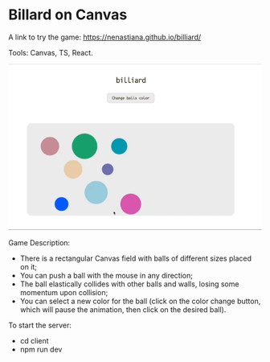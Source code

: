 # Billard on Canvas

A link to try the game: https://nenastiana.github.io/billiard/

Tools: Canvas, TS, React.

![](./GifPreview.gif)

Game Description:

- There is a rectangular Canvas field with balls of different sizes placed on it;
- You can push a ball with the mouse in any direction;
- The ball elastically collides with other balls and walls, losing some momentum upon collision;
- You can select a new color for the ball (click on the color change button, which will pause the animation, then click on the desired ball).

To start the server:

- cd client 
- npm run dev
